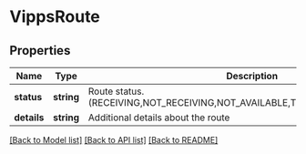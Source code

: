 # VippsRoute

## Properties
Name | Type | Description | Notes
------------ | ------------- | ------------- | -------------
**status** | **string** | Route status. (RECEIVING,NOT_RECEIVING,NOT_AVAILABLE,TEMPORARY_UNAVAILABLE) | [optional] 
**details** | **string** | Additional details about the route | [optional] 

[[Back to Model list]](../README.md#documentation-for-models) [[Back to API list]](../README.md#documentation-for-api-endpoints) [[Back to README]](../README.md)


